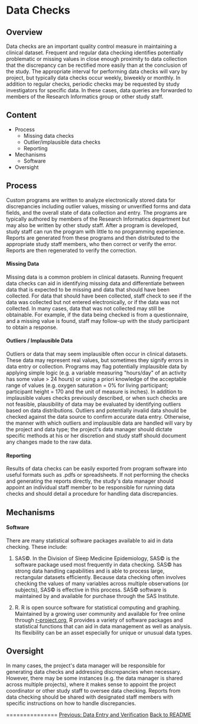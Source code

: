 Data Checks
===========

Overview
--------
Data checks are an important quality control measure in maintaining a clinical dataset. Frequent and regular data checking identifies potentially problematic or missing values in close enough proximity to data collection that the discrepancy can be rectified more easily than at the conclusion of the study. The appropriate interval for performing data checks will vary by project, but typically data checks occur weekly, biweekly or monthly. In addition to regular checks, periodic checks may be requested by study investigators for specific data. In these cases, data queries are forwarded to members of the Research Informatics group or other study staff.


Content
-------

* Process
  - Missing data checks
  - Outlier/implausible data checks
  - Reporting
* Mechanisms
  - Software
* Oversight

Process
----------------
Custom programs are written to analyze electronically stored data for discrepancies including outlier values, missing or unverified forms and data fields, and the overall state of data collection and entry. The programs are typically authored by members of the Research Informatics department but may also be written by other study staff. After a program is developed, study staff can run the program with little to no programming experience. Reports are generated from these programs and then distributed to the appropriate study staff members, who then correct or verify the error. Reports are then regenerated to verify the correction.

#### Missing Data
Missing data is a common problem in clinical datasets. Running frequent data checks can aid in identifying missing data and differentiate between data that is expected to be missing and data that should have been collected. For data that should have been collected, staff check to see if the data was collected but not entered electronically, or if the data was not collected. In many cases, data that was not collected may still be obtainable. For example, if the data being checked is from a questionnaire, and a missing value is found, staff may follow-up with the study participant to obtain a response.

#### Outliers / Implausible Data
Outliers or data that may seem implausible often occur in clinical datasets. These data may represent real values, but sometimes they signify errors in data entry or collection. Programs may flag potentially implausible data by applying simple logic (e.g. a variable measuring "hours/day" of an activity has some value > 24 hours) or using a priori knowledge of the acceptable range of values (e.g. oxygen saturation = 0% for living participant; participant height = 170 and the unit of measure is inches). In addition to implausible values checks previously described, or when such checks are not feasible, plausibility of data may be evaluated by identifying outliers based on data distributions. Outliers and potentially invalid data should be checked against the data source to confirm accurate data entry. Otherwise, the manner with which outliers and implausible data are handled will vary by the project and data type; the project's data manager should dictate specific methods at his or her discretion and study staff should document any changes made to the raw data.

#### Reporting
Results of data checks can be easily exported from program software into useful formats such as .pdfs or spreadsheets. If not performing the checks and generating the reports directly, the study's data manager should appoint an individual staff member to be responsible for running data checks and should detail a procedure for handling data discrepancies.

Mechanisms
----------

#### Software
There are many statistical software packages available to aid in data checking. These include:

1. SAS©. In the Division of Sleep Medicine Epidemiology, SAS© is the software package used most frequently in data checking. SAS© has strong data handling capabilities and is able to process large, rectangular datasets efficiently. Because data checking often involves checking the values of many variables across multiple observations (or subjects), SAS© is effective in this process. SAS© software is maintained by and available for purchase through the SAS Institute.

2. R. R is open source software for statistical computing and graphing. Maintained by a growing user community and available for free online through [r-project.org](http://www.r-project.org/), R provides a variety of software packages and statistical functions that can aid in data management as well as analysis. Its flexibility can be an asset especially for unique or unusual data types.

Oversight
---------
In many cases, the project's data manager will be responsible for generating data checks and addressing discrepancies when necessary. However, there may be some instances (e.g. the data manager is shared across multiple projects), where it makes sense to appoint the project coordinator or other study staff to oversee data checking. Reports from data checking should be shared with designated staff members with specific instructions on how to handle discrepancies.

===============
[Previous: Data Entry and Verification](https://github.com/sleepepi/data-management/blob/master/300-data-entry-and-verification.md) [Back to README](README.md)
